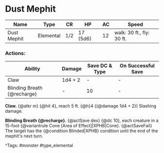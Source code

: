 # Dust Mephit

| Name | Type | CR | HP | AC | Speed |
|------|------|----|----|----|-------|
| Dust Mephit | Elemental | 1/2 | 17 (5d6) | 12 | walk: 30 ft., fly: 30 ft. |

### Actions:

| Ability | Damage | Save DC & Type | On Successful Save |
|---------|--------|----------------|--------------------|
| Claw | 1d4 + 2 | - | - |
| Blinding Breath {@recharge} | - | 10 | - |


**Claw.** {@atkr m} {@hit 4}, reach 5 ft. {@h}4 ({@damage 1d4 + 2}) Slashing damage.

**Blinding Breath {@recharge}.** {@actSave dex} {@dc 10}, each creature in a 15-foot {@variantrule Cone [Area of Effect]|XPHB|Cone}. {@actSaveFail} The target has the {@condition Blinded|XPHB} condition until the end of the mephit's next turn.

^Tags: #monster #type_elemental